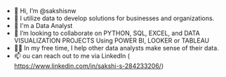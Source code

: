 - 👋 Hi, I’m @sakshisnw
- 👀 I utilize data to develop solutions for businesses and organizations.
- 🌱 I'm a Data Analyst
- 🤝 I’m looking to collaborate on PYTHON, SQL, EXCEL, and DATA VISUALIZATION PROJECTS Using POWER BI, LOOKER or TABLEAU
- 👩‍💻 In my free time, I help other data analysts make sense of their data.
- 📫 ou can reach out to me via LinkedIn ( https://www.linkedin.com/in/sakshi-s-284233206/)


